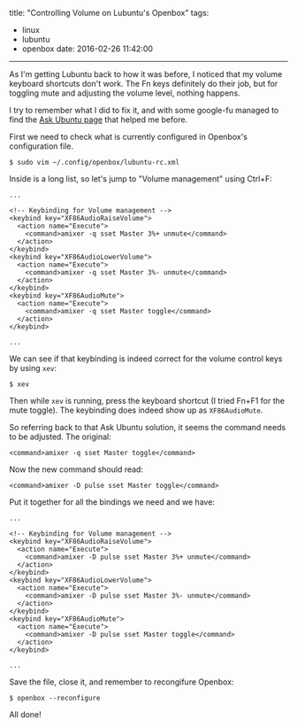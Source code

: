 title: "Controlling Volume on Lubuntu's Openbox"
tags:
  - linux
  - lubuntu
  - openbox
date: 2016-02-26 11:42:00
---


As I'm getting Lubuntu back to how it was before, I noticed that my volume keyboard shortcuts don't work. The Fn keys definitely do their job, but for toggling mute and adjusting the volume level, nothing happens.

I try to remember what I did to fix it, and with some google-fu managed to find the [Ask Ubuntu page](https://askubuntu.com/questions/454955/using-amixer-to-control-volume) that helped me before.

First we need to check what is currently configured in Openbox's configuration file.

    $ sudo vim ~/.config/openbox/lubuntu-rc.xml

Inside is a long list, so let's jump to "Volume management" using Ctrl+F:

    ...
    
    <!-- Keybinding for Volume management -->
    <keybind key="XF86AudioRaiseVolume">
      <action name="Execute">
        <command>amixer -q sset Master 3%+ unmute</command>
      </action>
    </keybind>
    <keybind key="XF86AudioLowerVolume">
      <action name="Execute">
        <command>amixer -q sset Master 3%- unmute</command>
      </action>
    </keybind>
    <keybind key="XF86AudioMute">
      <action name="Execute">
        <command>amixer -q sset Master toggle</command>
      </action>
    </keybind>
   
    ...

We can see if that keybinding is indeed correct for the volume control keys by using `xev`:

    $ xev

Then while `xev` is running, press the keyboard shortcut (I tried Fn+F1 for the mute toggle). The keybinding does indeed show up as `XF86AudioMute`.

So referring back to that Ask Ubuntu solution, it seems the command needs to be adjusted. The original:

    <command>amixer -q sset Master toggle</command>

Now the new command should read:

    <command>amixer -D pulse sset Master toggle</command>
    
Put it together for all the bindings we need and we have:

    ...
    
    <!-- Keybinding for Volume management -->
    <keybind key="XF86AudioRaiseVolume">
      <action name="Execute">
        <command>amixer -D pulse sset Master 3%+ unmute</command>
      </action>
    </keybind>
    <keybind key="XF86AudioLowerVolume">
      <action name="Execute">
        <command>amixer -D pulse sset Master 3%- unmute</command>
      </action>
    </keybind>
    <keybind key="XF86AudioMute">
      <action name="Execute">
        <command>amixer -D pulse sset Master toggle</command>
      </action>
    </keybind>
   
    ...

Save the file, close it, and remember to recongifure Openbox:

    $ openbox --reconfigure

All done!
